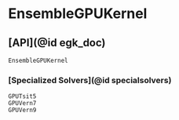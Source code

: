# EnsembleGPUKernel

## [API](@id egk_doc)

```@docs
EnsembleGPUKernel
```

### [Specialized Solvers](@id specialsolvers)

```@docs
GPUTsit5
GPUVern7
GPUVern9
```

